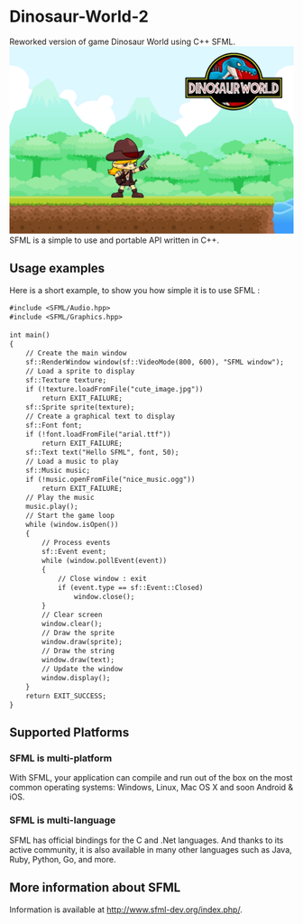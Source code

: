 # Dinosaur-World-2
Reworked version of game Dinosaur World using C++ SFML.
![screenshot of sample](https://github.com/dima-shm/Dinosaur-World-2/blob/master/Dinosaur%20World/Data/Images/Menu/Background%20Menu.png)
SFML is a simple to use and portable API written in C++.

## Usage examples
Here is a short example, to show you how simple it is to use SFML :
```
#include <SFML/Audio.hpp>
#include <SFML/Graphics.hpp>

int main()
{
    // Create the main window
    sf::RenderWindow window(sf::VideoMode(800, 600), "SFML window");
    // Load a sprite to display
    sf::Texture texture;
    if (!texture.loadFromFile("cute_image.jpg"))
        return EXIT_FAILURE;
    sf::Sprite sprite(texture);
    // Create a graphical text to display
    sf::Font font;
    if (!font.loadFromFile("arial.ttf"))
        return EXIT_FAILURE;
    sf::Text text("Hello SFML", font, 50);
    // Load a music to play
    sf::Music music;
    if (!music.openFromFile("nice_music.ogg"))
        return EXIT_FAILURE;
    // Play the music
    music.play();
    // Start the game loop
    while (window.isOpen())
    {
        // Process events
        sf::Event event;
        while (window.pollEvent(event))
        {
            // Close window : exit
            if (event.type == sf::Event::Closed)
                window.close();
        }
        // Clear screen
        window.clear();
        // Draw the sprite
        window.draw(sprite);
        // Draw the string
        window.draw(text);
        // Update the window
        window.display();
    }
    return EXIT_SUCCESS;
}
```

## Supported Platforms
### SFML is multi-platform
With SFML, your application can compile and run out of the box on the most common operating systems: Windows, Linux, Mac OS X and soon Android & iOS.
### SFML is multi-language
SFML has official bindings for the C and .Net languages. And thanks to its active community, it is also available in many other languages such as Java, Ruby, Python, Go, and more.

## More information about SFML
Information is available at http://www.sfml-dev.org/index.php/.